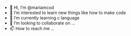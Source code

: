 - 👋 Hi, I’m @mariamcod
- 👀 I’m interested to learn new things like how to make code
- 🌱 I’m currently learning c language 
- 💞️ I’m looking to collaborate on ...
- 📫 How to reach me ...

<!---
mariamcod/mariamcod is a ✨ special ✨ repository because its `README.md` (this file) appears on your GitHub profile.
You can click the Preview link to take a look at your changes.
--->
